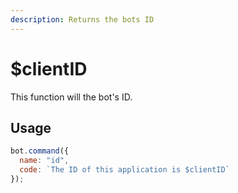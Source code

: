 ```yaml
---
description: Returns the bots ID
---
```


# $clientID

This function will the bot's ID.

## Usage

```javascript
bot.command({
  name: "id",
  code: `The ID of this application is $clientID`
});
```

